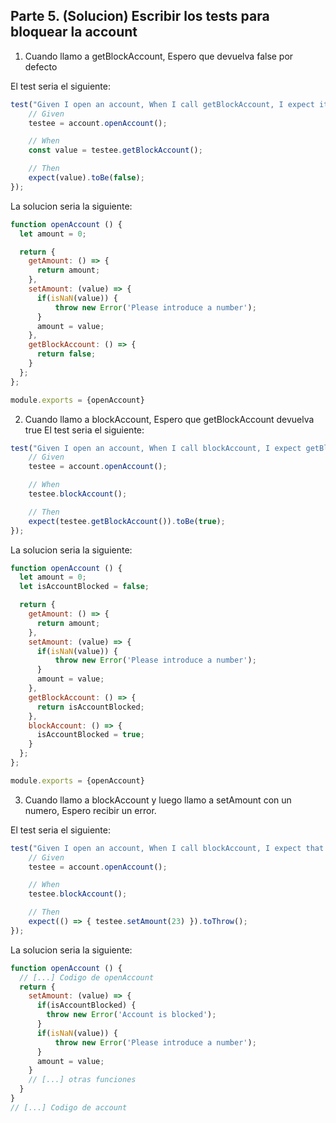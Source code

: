 ## Parte 5. (Solucion) Escribir los tests para bloquear la account
1. Cuando llamo a getBlockAccount, Espero que devuelva false por defecto

El test seria el siguiente:
```javascript
test("Given I open an account, When I call getBlockAccount, I expect it to return false by default", () => {
    // Given
    testee = account.openAccount();

    // When
    const value = testee.getBlockAccount();

    // Then
    expect(value).toBe(false);
});
```

La solucion seria la siguiente:
```javascript
function openAccount () {
  let amount = 0;

  return {
    getAmount: () => {
      return amount;
    },
    setAmount: (value) => {
      if(isNaN(value)) {
          throw new Error('Please introduce a number');
      }
      amount = value;
    },
    getBlockAccount: () => {
      return false;
    }
  };
};

module.exports = {openAccount}
```

2. Cuando llamo a blockAccount, Espero que getBlockAccount devuelva true
El test seria el siguiente:
```javascript
test("Given I open an account, When I call blockAccount, I expect getBlockAccount to return true", () => {
    // Given
    testee = account.openAccount();

    // When
    testee.blockAccount();

    // Then
    expect(testee.getBlockAccount()).toBe(true);
});
```

La solucion seria la siguiente:
```javascript
function openAccount () {
  let amount = 0;
  let isAccountBlocked = false;

  return {
    getAmount: () => {
      return amount;
    },
    setAmount: (value) => {
      if(isNaN(value)) {
          throw new Error('Please introduce a number');
      }
      amount = value;
    },
    getBlockAccount: () => {
      return isAccountBlocked;
    },
    blockAccount: () => {
      isAccountBlocked = true;
    }
  };
};

module.exports = {openAccount}
```

3. Cuando llamo a blockAccount y luego llamo a setAmount con un numero, Espero recibir un error.

El test seria el siguiente:
```javascript
test("Given I open an account, When I call blockAccount, I expect that calling setAmount with a number to return an error", () => {
    // Given
    testee = account.openAccount();

    // When
    testee.blockAccount();

    // Then
    expect(() => { testee.setAmount(23) }).toThrow();
});
```

La solucion seria la siguiente:
```javascript
function openAccount () {
  // [...] Codigo de openAccount
  return {
    setAmount: (value) => {
      if(isAccountBlocked) {
        throw new Error('Account is blocked');
      }
      if(isNaN(value)) {
          throw new Error('Please introduce a number');
      }
      amount = value;
    }
    // [...] otras funciones
  }
}
// [...] Codigo de account
```
